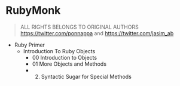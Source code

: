 # RubyMonk
> ALL RIGHTS BELONGS TO ORIGINAL AUTHORS https://twitter.com/ponnappa  and https://twitter.com/jasim_ab

- Ruby Primer
  - Introduction To Ruby Objects
    - 00 Introduction to Objects
    - 01 More Objects and Methods
    - 02. Syntactic Sugar for Special Methods
